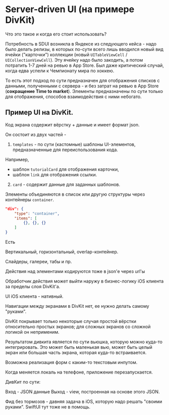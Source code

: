 # Server-driven UI (на примере DivKit)

Что это такое и когда его стоит использовать?

Потребность в SDUI возникла в Яндексе из следующего кейса - надо было делать релизы, в которых по-сути всего лишь вводился новый вид ячейки ("карточки") коллекции (новый `UITableViewCell` / `UICollectionViewCell`). Эту ячейку надо было закодить, а потом потратить 1-7 дней на ревью в App Store. Был даже критический случай, когда едва успели к Чемпионату мира по хоккею.

То есть этот подход по сути предназначен для отображения списков с данными, полученными с сервера - и без затрат на ревью в App Store (__сокращение Time to market__). Элементы предназначены по сути только для отображения, способов взаимодействия с ними небогато.

## Пример UI на DivKit.

Код экрана содержит вёрстку + данные и имеет формат json.

Он состоит из двух частей -

1) `templates` - по сути (кастомные) шаблоны UI-элементов, предназначенные для переиспользования кода.

Например,

* шаблон `tutorialCard` для отображения карточки, 
* шаблон `link` для отображения ссылки.

2) `card` - содержит данные для заданных шаблонов.

Элементы объединяются в список или другую структуры через контейнеры `container`.

```json
"div": {
    "type": "container",
    "items": [
        {}, {}, {}
    ]
}
```

Есть

Вертикальный, горизонтальный, overlap-контейнер.

Слайдеры, галереи, табы и пр.

Действия над элементами кодируются тоже в json'e через url'ы

Обработчик действия может выйти наружу в бизнес-логику iOS клиента за пределы слоя DivKit'а.

UI iOS клиента - нативный.

Навигации между экранами в DivKit нет, ее нужно делать самому "руками".

DivKit покрывает только некоторые случая простой вёрстки относительно простых экранов; для сложных экранов со сложной логикой он неприменим.

Результатом дивкита является по сути вьюшка, которую можно куда-то интегрировать. Это может быть маленькая вью, может быть целый экран или большая часть экрана, которая куда-то встраивается.

Возможна реализация форм с каким-то текстовым инпутом.

Когда меняется локаль на телефоне, приложение перезапускается.

ДивКит по сути: 

Вход - JSON данные
Выход - view, построенная на основе этого JSON.

Фид без тормозов - давняя задача в iOS, которую надо решать "своими руками". SwiftUI тут тоже не в помощь.

